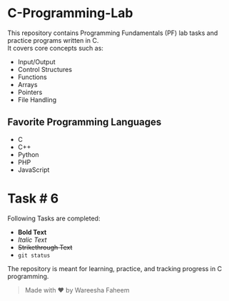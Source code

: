 # C-Programming-Lab
This repository contains Programming Fundamentals (PF) lab tasks and practice programs written in C.  
It covers core concepts such as:

* Input/Output
* Control Structures
* Functions
* Arrays
* Pointers
* File Handling

## Favorite Programming Languages
* C
* C++
* Python
* PHP
* JavaScript

# Task # 6
Following Tasks are completed: 
- **Bold Text**
- *Italic Text*
- ~~Strikethrough Text~~
- `git status`

The repository is meant for learning, practice, and tracking progress in C programming.  
> Made with ❤ by Wareesha Faheem
